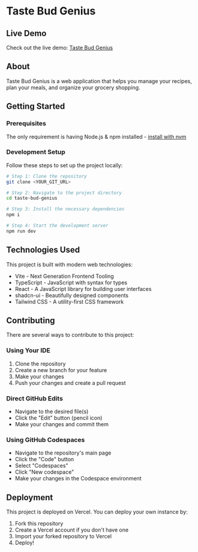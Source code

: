 # Taste Bud Genius

## Live Demo

Check out the live demo: [Taste Bud Genius](https://taste-bud-genius.vercel.app/)

## About

Taste Bud Genius is a web application that helps you manage your recipes, plan your meals, and organize your grocery shopping.

## Getting Started

### Prerequisites

The only requirement is having Node.js & npm installed - [install with nvm](https://github.com/nvm-sh/nvm#installing-and-updating)

### Development Setup

Follow these steps to set up the project locally:

```sh
# Step 1: Clone the repository
git clone <YOUR_GIT_URL>

# Step 2: Navigate to the project directory
cd taste-bud-genius

# Step 3: Install the necessary dependencies
npm i

# Step 4: Start the development server
npm run dev
```

## Technologies Used

This project is built with modern web technologies:

- Vite - Next Generation Frontend Tooling
- TypeScript - JavaScript with syntax for types
- React - A JavaScript library for building user interfaces
- shadcn-ui - Beautifully designed components
- Tailwind CSS - A utility-first CSS framework

## Contributing

There are several ways to contribute to this project:

### Using Your IDE

1. Clone the repository
2. Create a new branch for your feature
3. Make your changes
4. Push your changes and create a pull request

### Direct GitHub Edits

- Navigate to the desired file(s)
- Click the "Edit" button (pencil icon)
- Make your changes and commit them

### Using GitHub Codespaces

- Navigate to the repository's main page
- Click the "Code" button
- Select "Codespaces"
- Click "New codespace"
- Make your changes in the Codespace environment

## Deployment

This project is deployed on Vercel. You can deploy your own instance by:

1. Fork this repository
2. Create a Vercel account if you don't have one
3. Import your forked repository to Vercel
4. Deploy!
